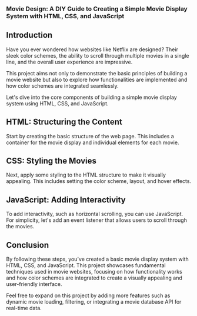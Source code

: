 ### Movie Design: A DIY Guide to Creating a Simple Movie Display System with HTML, CSS, and JavaScript

## Introduction

Have you ever wondered how websites like Netflix are designed? Their sleek color schemes, the ability to scroll through multiple movies in a single line, and the overall user experience are impressive.

This project aims not only to demonstrate the basic principles of building a movie website but also to explore how functionalities are implemented and how color schemes are integrated seamlessly.

Let's dive into the core components of building a simple movie display system using HTML, CSS, and JavaScript.

## HTML: Structuring the Content

Start by creating the basic structure of the web page. This includes a container for the movie display and individual elements for each movie.

## CSS: Styling the Movies

Next, apply some styling to the HTML structure to make it visually appealing. This includes setting the color scheme, layout, and hover effects.

## JavaScript: Adding Interactivity

To add interactivity, such as horizontal scrolling, you can use JavaScript. For simplicity, let's add an event listener that allows users to scroll through the movies.

## Conclusion

By following these steps, you've created a basic movie display system with HTML, CSS, and JavaScript. This project showcases fundamental techniques used in movie websites, focusing on how functionality works and how color schemes are integrated to create a visually appealing and user-friendly interface.

Feel free to expand on this project by adding more features such as dynamic movie loading, filtering, or integrating a movie database API for real-time data.
